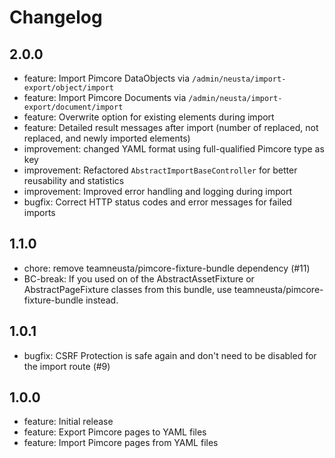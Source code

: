 # Changelog

## 2.0.0

- feature: Import Pimcore DataObjects via `/admin/neusta/import-export/object/import`
- feature: Import Pimcore Documents via `/admin/neusta/import-export/document/import`
- feature: Overwrite option for existing elements during import
- feature: Detailed result messages after import (number of replaced, not replaced, and newly imported elements)
- improvement: changed YAML format using full-qualified Pimcore type as key
- improvement: Refactored `AbstractImportBaseController` for better reusability and statistics
- improvement: Improved error handling and logging during import
- bugfix: Correct HTTP status codes and error messages for failed imports


## 1.1.0

- chore: remove teamneusta/pimcore-fixture-bundle dependency (#11)
- BC-break: If you used on of the AbstractAssetFixture or AbstractPageFixture classes from this bundle,
  use teamneusta/pimcore-fixture-bundle instead.

## 1.0.1

- bugfix: CSRF Protection is safe again and don't need to be disabled for the import route (#9)

## 1.0.0

- feature: Initial release
- feature: Export Pimcore pages to YAML files
- feature: Import Pimcore pages from YAML files
